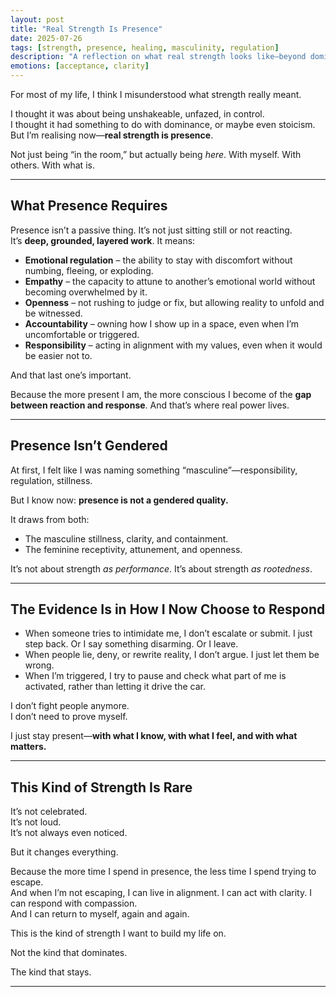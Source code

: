```yaml
---
layout: post
title: "Real Strength Is Presence"
date: 2025-07-26
tags: [strength, presence, healing, masculinity, regulation]
description: "A reflection on what real strength looks like—beyond dominance, defence, or noise."
emotions: [acceptance, clarity]
---
```


For most of my life, I think I misunderstood what strength really meant.

I thought it was about being unshakeable, unfazed, in control.  
I thought it had something to do with dominance, or maybe even stoicism.  
But I’m realising now—**real strength is presence**.

Not just being “in the room,” but actually being *here*. With myself. With others. With what is.

---

## What Presence Requires

Presence isn’t a passive thing. It’s not just sitting still or not reacting.  
It’s **deep, grounded, layered work**. It means:

- **Emotional regulation** – the ability to stay with discomfort without numbing, fleeing, or exploding.
- **Empathy** – the capacity to attune to another’s emotional world without becoming overwhelmed by it.
- **Openness** – not rushing to judge or fix, but allowing reality to unfold and be witnessed.
- **Accountability** – owning how I show up in a space, even when I’m uncomfortable or triggered.
- **Responsibility** – acting in alignment with my values, even when it would be easier not to.

And that last one’s important.

Because the more present I am, the more conscious I become of the **gap between reaction and response**. And that’s where real power lives.

---

## Presence Isn’t Gendered

At first, I felt like I was naming something “masculine”—responsibility, regulation, stillness.

But I know now: **presence is not a gendered quality.**

It draws from both:
- The masculine stillness, clarity, and containment.
- The feminine receptivity, attunement, and openness.

It’s not about strength *as performance*. It’s about strength *as rootedness*.

---

## The Evidence Is in How I Now Choose to Respond

- When someone tries to intimidate me, I don’t escalate or submit. I just step back. Or I say something disarming. Or I leave.
- When people lie, deny, or rewrite reality, I don’t argue. I just let them be wrong.
- When I’m triggered, I try to pause and check what part of me is activated, rather than letting it drive the car.

I don’t fight people anymore.  
I don’t need to prove myself.

I just stay present—**with what I know, with what I feel, and with what matters.**

---

## This Kind of Strength Is Rare

It’s not celebrated.  
It’s not loud.  
It’s not always even noticed.

But it changes everything.

Because the more time I spend in presence, the less time I spend trying to escape.  
And when I’m not escaping, I can live in alignment. I can act with clarity. I can respond with compassion.  
And I can return to myself, again and again.

This is the kind of strength I want to build my life on.

Not the kind that dominates.

The kind that stays.


---
